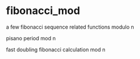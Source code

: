 # fibonacci_mod
a few fibonacci sequence related functions modulo n

pisano period mod n

fast doubling fibonacci calculation mod n
